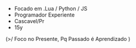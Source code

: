 - Focado em .Lua / Python / JS
- Programador Experiente
- Cascavel/Pr
- 15y

(>/ Foco no Presente, Pq Passado é Aprendizado )
